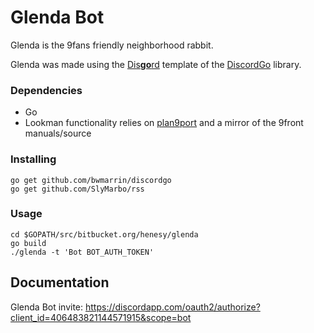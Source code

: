 # Glenda Bot
Glenda is the 9fans friendly neighborhood rabbit. 

Glenda was made using the [Dis**go**rd](https://github.com/bwmarrin/disgord) 
template of the [DiscordGo](https://github.com/bwmarrin/discordgo) 
library.

### Dependencies

* Go
* Lookman functionality relies on [plan9port](https://github.com/9fans/plan9port) and a mirror of the 9front manuals/source

### Installing

```
go get github.com/bwmarrin/discordgo
go get github.com/SlyMarbo/rss
```

### Usage
```
cd $GOPATH/src/bitbucket.org/henesy/glenda
go build
./glenda -t 'Bot BOT_AUTH_TOKEN'
```

## Documentation

Glenda Bot invite: https://discordapp.com/oauth2/authorize?client_id=406483821144571915&scope=bot


